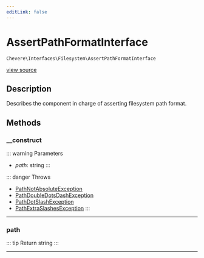 ```yaml
---
editLink: false
---
```


# AssertPathFormatInterface

`Chevere\Interfaces\Filesystem\AssertPathFormatInterface`

[view source](https://github.com/chevere/chevere/blob/main/src/Chevere/Interfaces/Filesystem/AssertPathFormatInterface.php)

## Description

Describes the component in charge of asserting filesystem path format.

## Methods

### __construct

::: warning Parameters
- *path*: string
:::

::: danger Throws
- [PathNotAbsoluteException](../../Exceptions/Filesystem/PathNotAbsoluteException.md) 
- [PathDoubleDotsDashException](../../Exceptions/Filesystem/PathDoubleDotsDashException.md) 
- [PathDotSlashException](../../Exceptions/Filesystem/PathDotSlashException.md) 
- [PathExtraSlashesException](../../Exceptions/Filesystem/PathExtraSlashesException.md) 
:::

---

### path

::: tip Return
string
:::

---
